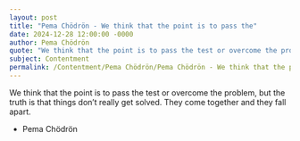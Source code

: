 ```yaml
---
layout: post
title: "Pema Chödrön - We think that the point is to pass the"
date: 2024-12-28 12:00:00 -0000
author: Pema Chödrön
quote: "We think that the point is to pass the test or overcome the problem, but the truth is that things don’t really get solved. They come together and they fall apart."
subject: Contentment
permalink: /Contentment/Pema Chödrön/Pema Chödrön - We think that the point is to pass the
---
```


We think that the point is to pass the test or overcome the problem, but the truth is that things don’t really get solved. They come together and they fall apart.

- Pema Chödrön
